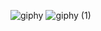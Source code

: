 ![giphy](https://user-images.githubusercontent.com/130396326/234666086-314bd728-fe05-4427-a4fc-78202b761553.gif)
![giphy (1)](https://user-images.githubusercontent.com/130396326/234666092-f7d97cc7-e517-4ddf-9467-04684df2c45d.gif)

